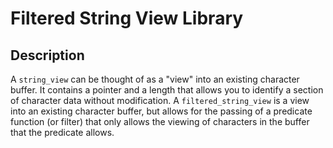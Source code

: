 <h1>Filtered String View Library</h1>
<h2>Description</h2>
<p>A <code>string_view</code> can be thought of as a "view" into an existing character buffer. It contains a pointer and a length that allows you to identify a section of character data without modification. A <code>filtered_string_view</code> is a view into an existing character buffer, but allows for the passing of a predicate function (or filter) that only allows the viewing of characters in the buffer that the predicate allows.</p>
